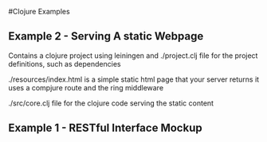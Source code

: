 #Clojure Examples

## Example 2 - Serving A static Webpage

Contains a clojure project using leiningen and
./project.clj file for the project definitions, such as dependencies


./resources/index.html is a simple static html page that your server returns
it uses a compjure route and the ring middleware

./src/core.clj file for the clojure code serving the static content



## Example 1 - RESTful Interface Mockup
